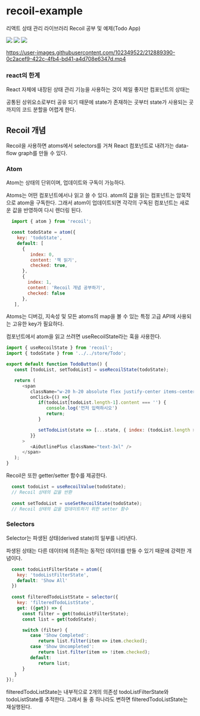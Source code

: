 # recoil-example 

리액트 상태 관리 라이브러리 Recoil 공부 및 예제(Todo App)

<img src="https://img.shields.io/badge/-React-61DAFB?style=flat&logo=React&logoColor=white"/> <img src="https://img.shields.io/badge/-TypeScript-3178C6?style=flat&logo=TypeScript&logoColor=white"/>  <img src="https://img.shields.io/badge/-TailwindCSS-06B6D4?style=flat&logo=TailwindCSS&logoColor=white"/>


https://user-images.githubusercontent.com/102349522/212889390-0c2acef9-422c-4fb4-bd41-a4d708e6347d.mp4


### react의 한계
React 자체에 내장된 상태 관리 기능을 사용하는 것이 제일 좋지만 컴포넌트의 상태는 

공통된 상위요소로부터 공유 되기 때문에 state가 존재하는 곳부터 state가 사용되는 곳까지의 코드 분할을 어렵게 한다.

## Recoil 개념
Recoil을 사용하면 atoms에서 selectors를 거쳐 React 컴포넌트로 내려가는 data-flow graph를 만들 수 있다.

### Atom
Atom는 상태의 단위이며, 업데이트와 구독이 가능하다.

Atoms는 어떤 컴포넌트에서나 읽고 쓸 수 있다. atom의 값을 읽는 컴포넌트는 암묵적으로 atom을 구독한다. 그래서 atom이 업데이트되면 각각의 구독된 컴포넌트는 새로운 값을 반영하여 다시 렌더링 된다.

```js
  import { atom } from 'recoil';

  const todoState = atom({
    key: 'todoState',
    default: [
      {
         index: 0,
         content: '책 읽기',
         checked: true,
      },
      { 
        index: 1, 
        content: 'Recoil 개념 공부하기',
        checked: false 
      },
   ],
```

Atoms는 디버깅, 지속성 및 모든 atoms의 map을 볼 수 있는 특정 고급 API에 사용되는 고유한 key가 필요하다.

컴포넌트에서 atom을 읽고 쓰려면 useRecoilState라는 훅을 사용한다.

```js
import { useRecoilState } from 'recoil';
import { todoState } from '../../store/Todo';

export default function TodoButton() {
   const [todoList, setTodoList] = useRecoilState(todoState);

   return (
      <span
         className="w-20 h-20 absolute flex justify-center items-center -bottom-10 rounded-full bg-rose-900 text-white hover:cursor-pointer hover:bg-rose-700 duration-150"
         onClick={() =>{
            if(todoList[todoList.length-1].content === '') {
               console.log('먼저 입력하시오')
               return;
            }

            setTodoList(state => [...state, { index: (todoList.length > 0 ? todoList[todoList.length-1].index + 1 : 0), content: '', checked: false }]);            
         }}         
      >
         <AiOutlinePlus className="text-3xl" />
      </span>
   );
}
```

Recoil은 또한 getter/setter 함수를 제공한다.

```js
  const todoList = useRecoilValue(todoState); 
  // Recoil 상태의 값을 반환
  
  const setTodoList = useSetRecoilState(todoState);
  // Recoil 상태의 값을 업데이트하기 위한 setter 함수
```

### Selectors

Selector는 파생된 상태(derived state)의 일부를 나타낸다.

파생된 상태는 다른 데이터에 의존하는 동적인 데이터를 만들 수 있기 때문에 강력한 개념이다.

```js
  const todoListFilterState = atom({
    key: 'todoListFilterState',
    default: 'Show All'
  })
  
  const filteredTodoListState = selector({
    key: 'filteredTodoListState',
    get: ({get}) => {
      const filter = get(todoListFilterState);
      const list = get(todoState);

      switch (filter) {
         case 'Show Completed':
            return list.filter(item => item.checked);
         case 'Show Uncompleted':
            return list.filter(item => !item.checked);
         default:
            return list;
      }
   }
});
```

filteredTodoListState는 내부적으로 2개의 의존성 todoListFilterState와 todoListState를 추적한다. 그래서 둘 중 하나라도 변하면 filteredTodoListState는 재실행된다.






